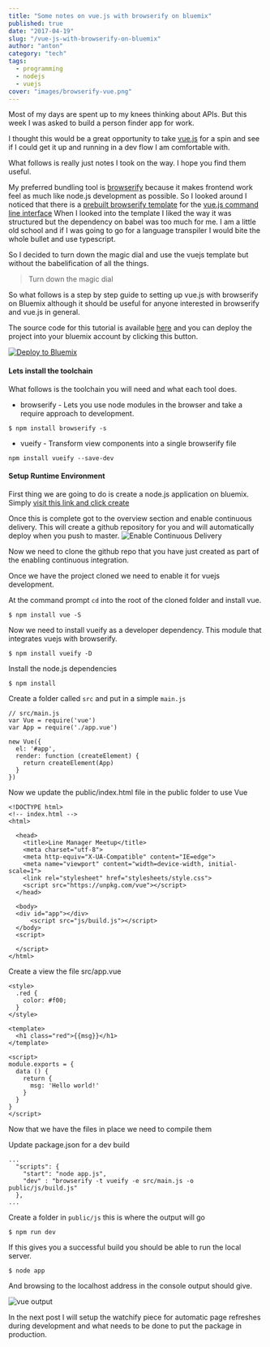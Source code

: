 ```yaml
---
title: "Some notes on vue.js with browserify on bluemix"
published: true
date: "2017-04-19"
slug: "/vue-js-with-browserify-on-bluemix"
author: "anton"
category: "tech"
tags:
  - programming
  - nodejs
  - vuejs
cover: "images/browserify-vue.png"
---
```


Most of my days are spent up to my knees thinking about APIs. But this week I was asked to build a person finder app for work.

I thought this would be a great opportunity to take [vue.js](https://vuejs.org/) for a spin and see if I could get it up and running in a dev flow I am comfortable with.

What follows is really just notes I took on the way. I hope you find them useful.

My preferred bundling tool is [browserify](http://browserify.org/) because it makes frontend work feel as much like node.js development as possible. So I looked around I noticed that there is a [prebuilt browserify template](https://github.com/vuejs-templates/browserify) for the [vue.js command line interface](https://github.com/vuejs/vue-cli)
When I looked into the template I liked the way it was structured but the dependency on babel was too much for me. I am a little old school and if I was going to go for a language transpiler I would bite the whole bullet and use typescript.

So I decided to turn down the magic dial and use the vuejs template but without the babelification of all the things.
> Turn down the magic dial

So what follows is a step by step guide to setting up vue.js with browserify on Bluemix although it should be useful for anyone interested in browserify and vue.js in general.

The source code for this tutorial is available [here](https://github.com/No9/vuejs-browserify-bluemix.git) and you can deploy the project into your bluemix account by clicking this button.

[![Deploy to Bluemix](https://bluemix.net/deploy/button.png)](https://bluemix.net/deploy?repository=https://github.com/No9/vuejs-browserify-bluemix)

 

#### Lets install the toolchain
What follows is the toolchain you will need and what each tool does.

* browserify - Lets you use node modules in the browser and take a require approach to development.

```
$ npm install browserify -s
```

* vueify - Transform view components into a single browserify file
```
npm install vueify --save-dev
```

#### Setup Runtime Environment

First thing we are going to do is create a node.js application on bluemix. Simply [visit this link and click create](https://console.ng.bluemix.net/catalog/starters/sdk-for-nodejs?taxonomyNavigation=apps)

Once this is complete got to the overview section and enable continuous delivery. This will create a github repository for you and will automatically deploy when you push to master.
![Enable Continuous Delivery](images/2017/04/enable-deploy-tools.png)

Now we need to clone the github repo that you have just created as part of the enabling continuous integration. 

Once we have the project cloned we need to enable it for vuejs development. 

At the command prompt `cd` into the root of the cloned folder and install vue.
```
$ npm install vue -S
```
Now we need to install vueify as a developer dependency. This module that integrates vuejs with browserify.
```
$ npm install vueify -D
```
Install the node.js dependencies 
```
$ npm install
```

Create a folder called `src` and put in a simple `main.js`
```
// src/main.js
var Vue = require('vue')
var App = require('./app.vue')

new Vue({
  el: '#app',
  render: function (createElement) {
    return createElement(App)
  }
})
```
Now we update the public/index.html file in the public folder to use Vue
```
<!DOCTYPE html>
<!-- index.html -->
<html>

  <head>
    <title>Line Manager Meetup</title>
    <meta charset="utf-8">
    <meta http-equiv="X-UA-Compatible" content="IE=edge">
    <meta name="viewport" content="width=device-width, initial-scale=1">
    <link rel="stylesheet" href="stylesheets/style.css">
    <script src="https://unpkg.com/vue"></script>
  </head>

  <body>
  <div id="app"></div>
      <script src="js/build.js"></script>
  </body>
  <script>

  </script>
</html>
```
Create a view the file src/app.vue

```
<style>
  .red {
    color: #f00;
  }
</style>

<template>
  <h1 class="red">{{msg}}</h1>
</template>

<script>
module.exports = {
  data () {
    return {
      msg: 'Hello world!'
    }
  }
}
</script>
```

Now that we have the files in place we need to compile them 

Update package.json for a dev build 
```
...
  "scripts": {
    "start": "node app.js",
	"dev" : "browserify -t vueify -e src/main.js -o public/js/build.js"
  },
...

```
Create a folder in `public/js` this is where the output will go
```
$ npm run dev
```
If this gives you a successful build you should be able to run the local server. 

```
$ node app
```
And browsing to the localhost address in the console output should give. 

![vue output](images/2017/04/vueout.png)

In the next post I will setup the watchify piece for automatic page refreshes during development and what needs to be done to put the package in production. 